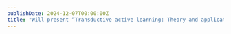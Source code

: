 ```yaml
---
publishDate: 2024-12-07T00:00:00Z
title: "Will present “Transductive active learning: Theory and applications” and “When to Sense and Control? A Time-adaptive Approach for Continuous-Time RL” at NeurIPS 2024"
---
```


